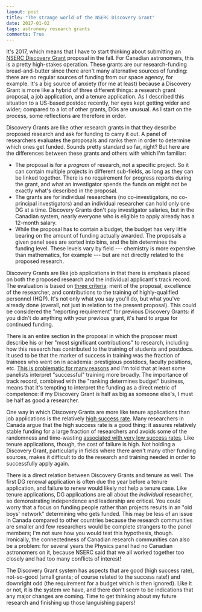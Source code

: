 ```yaml
---
layout: post
title: "The strange world of the NSERC Discovery Grant"
date: 2017-01-02
tags: astronomy research grants
comments: True
---
```


It's 2017, which means that I have to start thinking about submitting an
[NSERC Discovery Grant](http://www.nserc-crsng.gc.ca/Professors-Professeurs/Grants-Subs/DGIGP-PSIGP_eng.asp) proposal in the fall.
For Canadian astronomers, this is a pretty high-stakes operation.
These grants are our research-funding bread-and-butter since there aren't many alternative sources of funding: there are no regular
sources of funding from our space agency, for example.
It's a big source of anxiety (for me at least) because a Discovery Grant
is more like a hybrid of three different things: a research grant proposal, a job application, and a tenure application.
As I described this situation to a US-based postdoc recently, her eyes kept getting wider and wider; compared to
a lot of other grants, DGs are unusual. As I start on the process, some reflections are therefore in order.

Discovery Grants are like other research grants in that they describe proposed research and ask for funding to carry it out.
A panel of researchers evaluates the proposals and ranks them in order to determine which ones get funded. Sounds pretty standard so far, right? But here are the differences between these grants and others with which I'm familiar:

* The proposal is for a *program* of research, not a specific project. So it can contain multiple projects in different sub-fields, as long as they can be linked together. There is no requirement for progress reports during the grant, and what an investigator spends the funds on might not be exactly what's described in the proposal.
* The grants are for individual researchers (no co-investigators, no co-principal investigators) and an individual researcher can hold only one DG at a time. Discovery Grants don't pay investigator salaries, but in the Canadian system, nearly everyone who is eligible to apply already has a 12-month salary.
* While the proposal has to contain a budget, the budget has very little bearing on the amount of funding actually awarded. The proposals a given panel sees are sorted into bins, and the bin determines the funding level. These levels vary by field --- chemistry is more expensive than mathematics, for example --- but are not directly related to the proposed research.

Discovery Grants are like job applications in that there is emphasis placed on both the proposed research and the individual applicant's track record.
The evaluation is based on [three criteria](http://www.nserc-crsng.gc.ca/_doc/Reviewers-Examinateurs/CompleteManual-ManualEvalComplet_eng.pdf):
merit of the proposal, excellence of the researcher, and contributions to the training of highly-qualified personnel (HQP).
It's not only what you say you'll do, but what you've already done (overall, not just in relation to the present proposal).
This could be considered the "reporting requirement" for previous Discovery Grants:
if you didn't do anything with your previous grant, it's hard to argue for continued funding.

There is an entire section in the proposal in which the proposer must describe his or her "most significant contributions" to research, including how this research has contributed to the training of students and postdocs.
It used to be that the marker of success in training was the fraction of trainees who went on in academia: prestigious postdocs, faculty positions, etc.
[This is problematic for many reasons](http://www.universityaffairs.ca/opinion/speculative-diction/breaking-down-heqcos-latest-report-on-phd-careers/) and I'm told that at least some panelists interpret "successful" training more broadly.
The importance of track record, combined with the "ranking determines budget" business, means that it's tempting to interpret the funding as
a direct metric of competence: if my Discovery Grant is half as big as someone else's, I must be half as good a researcher.

One way in which Discovery Grants are more like tenure applications than job applications is the relatively
[high success rate](http://www.nserc-crsng.gc.ca/_doc/Students-Etudiants/2015StatsDGP_e.pdf).
Many researchers in Canada argue that the high success rate is a good thing: it assures relatively stable funding for a large fraction of
researchers and avoids some of the randomness and time-wasting
[associated with very low success rates](https://arxiv.org/ftp/arxiv/papers/1503/1503.04201.pdf).
Like tenure applications, though, the cost of failure is high. Not holding a Discovery Grant, particularly in fields where there aren't many
other funding sources, makes it difficult to do the research and training needed in order to successfully apply again.

There is a direct relation between Discovery Grants and tenure as well.
The first DG renewal application is often due the year before a tenure application, and failure to renew would likely not help a tenure case.
Like tenure applications, DG applications are all about the *individual* researcher, so demonstrating independence and leadership are critical.
You could worry that a focus on funding people rather than projects results in an "old boys' network" determining who gets funded.
This may be less of an issue in Canada compared to other countries because the research communities are smaller and few researchers would
be complete strangers to the panel members; I'm not sure how you would test this hypothesis, though. Ironically, the connectedness of
Canadian research communities can also be a problem: for several years the Physics panel had no Canadian astronomers on it, because
NSERC said that we all worked together too closely and had too many conflicts of interest!

The Discovery Grant system has aspects that are good (high success rate),
not-so-good (small grants; of course related to the success rate!)
and downright odd (the requirement for a budget which is then ignored).
Like it or not, it is the system we have, and there don't seem to be indications that any major changes are coming.
Time to get thinking about my future research and finishing up those languishing papers!

